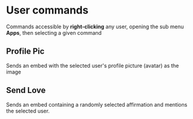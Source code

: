 # User commands
Commands accessible by **right-clicking** any user, opening the sub menu **Apps**, then selecting a given command

## Profile Pic
Sends an embed with the selected user's profile picture (avatar) as the image

## Send Love
Sends an embed containing a randomly selected affirmation and mentions the selected user.